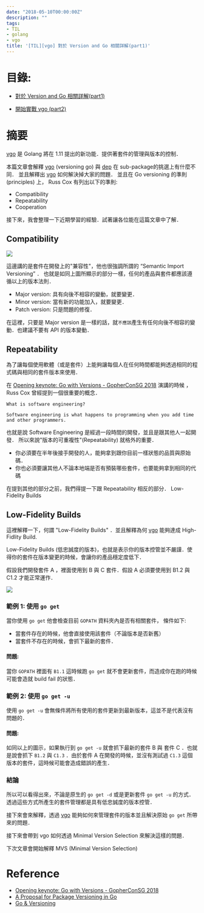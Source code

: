 ```yaml
---
date: "2018-05-10T00:00:00Z"
description: ""
tags:
- TIL
- golang
- vgo
title: '[TIL][vgo] 對於 Version and Go 相關詳解(part1)'
---
```




# 目錄:

- [對於 Version and Go 相關詳解(part1)](http://www.evanlin.com/til-vgo-explain/)

- [開始實戰 vgo (part2)](http://www.evanlin.com/til-practical-in-vgo/)


# 摘要

 [vgo](https://blog.golang.org/versioning-proposal) 是 Golang 將在 1.11 提出的新功能．提供著套件的管理與版本的控制．

本篇文章會解釋 [vgo](https://blog.golang.org/versioning-proposal) (versioning go) 與 [dep](https://github.com/golang/dep) 在 sub-package的挑選上有什麼不同． 並且解釋出 [vgo](https://blog.golang.org/versioning-proposal) 如何解決掉大家的問題．  並且在 Go versioning 的準則 (principles) 上， Russ Cox 有列出以下的準則:

- Compatibility
- Repeatability
- Cooperation

接下來，我會整理一下近期學習的經驗．試著讓各位能在這篇文章中了解．

## Compatibility

![](https://research.swtch.com/impver@3x.png)

這邊講的是套件在開發上的"兼容性"，他也很強調所謂的 “Semantic Import Versioning” ． 也就是如同上圖所顯示的部分一樣，任何的產品與套件都應該遵循以上的版本法則．

- Major version: 具有向後不相容的變動，就要變更．
- Minor version: 當有新的功能加入，就要變更．
- Patch version: 只是問題的修復．

在這裡，只要是 Major version 是一樣的話，就`不應該`產生有任何向後不相容的變動．也建議不要有 API  的版本變動．

## Repeatability

為了讓每個使用軟體（或是套件）上能夠讓每個人在任何時間都能夠透過相同的程式碼與相同的套件版本來使用． 

在 [Opening keynote: Go with Versions - GopherConSG 2018](https://www.youtube.com/watch?v=F8nrpe0XWRg&list=PLq2Nv-Sh8EbbIjQgDzapOFeVfv5bGOoPE&index=1) 演講的時候 ， Russ Cox 曾經提到一個很重要的概念．

```
What is software engineering?

Software engineering is what happens to programming when you add time and other programmers.
```

也就是說 Software Engineering 是經過一段時間的開發，並且是跟其他人一起開發． 所以來說"版本的可重複性"(Repeatability) 就格外的重要． 

- 你必須要在半年後接手開發的人，能夠拿到跟你目前一樣狀態的品質與原始碼． 
- 你也必須要讓其他人不論本地端是否有預裝哪些套件，也要能夠拿到相同的代碼

在提到其他的部分之前，我們得提一下跟 Repeatability 相反的部分． Low-Fidelity Builds

## Low-Fidelity Builds 

這裡解釋一下，何謂 "Low-Fidelity Builds" ．並且解釋為何 [vgo](https://blog.golang.org/versioning-proposal) 能夠達成 High-Fidlity Build.

Low-Fidelity Builds (低忠誠度的版本)，也就是表示你的版本控管並不嚴謹．使得你的套件在版本變更的時候，會讓你的產品穩定度低下．

假設我們開發套件 A ，裡面使用到 B 與 C 套件．假設 A 必須要使用到 B1.2 與 C1.2 才能正常運作．

![](../images/2018/vgo-base.png)


### 範例 1: 使用 `go get` 

當你使用 `go get` 他會檢查目前 `GOPATH` 資料夾內是否有相關套件， 條件如下:

- 當套件存在的時候，他會直接使用該套件（不論版本是否新舊）
- 當套件不存在的時候，會抓下最新的套件．

####  問題:

當你 `GOPATH` 裡面有 `B1.1` 這時候跑 `go get` 就不會更新套件，而造成你在跑的時候可能會造就 build fail 的狀態．

### 範例 2: 使用 `go get -u` 

使用 `go get -u` 會無條件將所有使用的套件更新到最新版本，這並不是代表沒有問題的．

####  問題:

如同以上的圖示，如果執行到 `go get -u` 就會抓下最新的套件 B 與 套件 C ．也就是說會抓下 `B1.2` 與 `C1.3` ．由於套件 A 在開發的時候，並沒有測試過 `C1.3` 這個版本的套件，這時候可能會造成錯誤的產生．


### 結論

所以可以看得出來，不論是原生的 `go get -d`  或是更新套件 `go get -u` 的方式．透過這些方式所產生的套件管理都是具有低忠誠度的版本控管．

接下來會來解釋，透過  [vgo](https://blog.golang.org/versioning-proposal)  能夠如何來管理套件的版本並且解決原始 `go get` 所帶來的問題．

接下來會帶到 vgo 如何透過 Minimal Version Selection 來解決這樣的問題．



下次文章會開始解釋 MVS (Minimal Version Selection)

# Reference

- [Opening keynote: Go with Versions - GopherConSG 2018](https://www.youtube.com/watch?v=F8nrpe0XWRg&list=PLq2Nv-Sh8EbbIjQgDzapOFeVfv5bGOoPE&index=1)
- [A Proposal for Package Versioning in Go](https://blog.golang.org/versioning-proposal)
- [Go & Versioning](https://research.swtch.com/vgo)